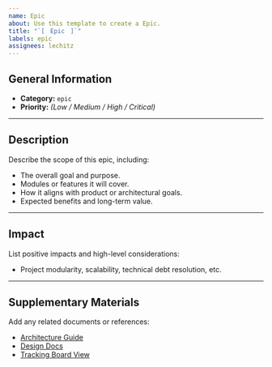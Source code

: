 ```yaml
---
name: Epic
about: Use this template to create a Epic.
title: "`[ㅤEpicㅤ]`"
labels: epic
assignees: lechitz
---
```


## General Information
- **Category:** `epic`
- **Priority:** *(Low / Medium / High / Critical)*

---

## Description
Describe the scope of this epic, including:
- The overall goal and purpose.
- Modules or features it will cover.
- How it aligns with product or architectural goals.
- Expected benefits and long-term value.

---

## Impact
List positive impacts and high-level considerations:
- Project modularity, scalability, technical debt resolution, etc.

---

## Supplementary Materials
Add any related documents or references:
- [Architecture Guide](#)
- [Design Docs](#)
- [Tracking Board View](#)